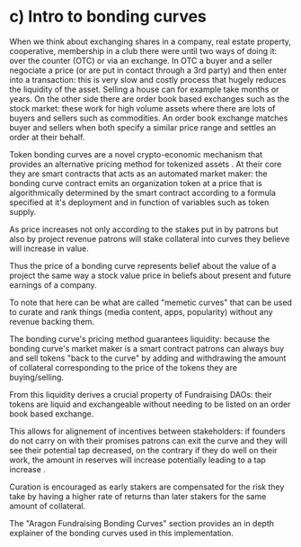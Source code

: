 # c\) Intro to bonding curves



When we think about exchanging shares in a company, real estate property, cooperative, membership in a club there were until two ways of doing it: over the counter \(OTC\) or via an exchange. In OTC a buyer and a seller negociate a price \(or are put in contact through a 3rd party\) and then enter into a transaction: this is very slow and costly process that hugely reduces the liquidity of the asset. Selling a house can for example take months or years. On the other side there are order book based exchanges such as the stock market: these work for high volume assets where there are  lots of buyers and sellers such as commodities. An order book exchange matches buyer and sellers when both specify a similar price range and settles an order at their behalf.

Token bonding curves are a novel crypto-economic mechanism that provides an alternative pricing method for tokenized assets . At their core they are smart contracts that acts as an automated market maker: the bonding curve contract emits an organization token at a price that is algorithmically determined by the smart contract according to a formula specified at it's deployment and in function of variables such as token supply. 

As price increases not only according to the stakes put in by patrons but also by project revenue  patrons will stake collateral into curves they believe will increase in value. 

Thus the price of a bonding curve represents belief about the value of a project the same way a stock value price in beliefs about present and future earnings of a company. 

To note that here can be what are called "memetic curves" that can be used to curate and rank things \(media content, apps, popularity\) without any revenue backing them.

The bonding curve's pricing method guarantees liquidity: because the bonding curve's market maker is a smart contract patrons can always buy and sell tokens "back to the curve" by adding and withdrawing the amount of collateral corresponding to the price of the tokens they are buying/selling. 

From this liquidity derives a crucial property of Fundraising DAOs: their tokens are liquid and exchangeable without needing to be listed on an order book based exchange.

This allows for alignement of incentives between stakeholders: if founders do not carry on with their promises patrons can exit the curve and they will see their potential tap decreased, on the contrary if they do well on their work, the amount in reserves will increase potentially leading to a tap increase . 

Curation is encouraged as early stakers are compensated for the risk they take by having a higher rate of returns than later stakers for the same amount of collateral.

The "Aragon Fundraising Bonding Curves" section provides an in depth explainer of the bonding curves used in this implementation.

